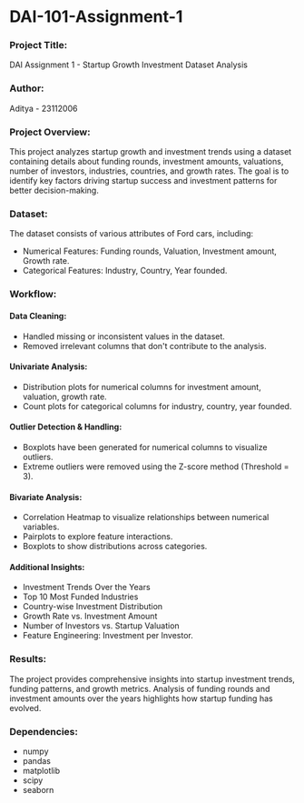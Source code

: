 # DAI-101-Assignment-1

### **Project Title:**
DAI Assignment 1 - Startup Growth Investment Dataset Analysis

### **Author:**
Aditya - 23112006

### **Project Overview:**
This project analyzes startup growth and investment trends using a dataset containing details about funding rounds, investment amounts, valuations, number of investors, industries, countries, and growth rates. The goal is to identify key factors driving startup success and investment patterns for better decision-making.

### **Dataset:**
The dataset consists of various attributes of Ford cars, including:
- Numerical Features: Funding rounds, Valuation, Investment amount, Growth rate.
- Categorical Features: Industry, Country, Year founded.

### **Workflow:**

#### **Data Cleaning:**
- Handled missing or inconsistent values in the dataset.
- Removed irrelevant columns that don't contribute to the analysis.

#### **Univariate Analysis:**
- Distribution plots for numerical columns for investment amount, valuation, growth rate.
- Count plots for categorical columns for industry, country, year founded.

#### **Outlier Detection & Handling:**
- Boxplots have been generated for numerical columns to visualize outliers.
- Extreme outliers were removed using the Z-score method (Threshold = 3).

#### **Bivariate Analysis:**
- Correlation Heatmap to visualize relationships between numerical variables.
- Pairplots to explore feature interactions.
- Boxplots to show distributions across categories.

#### **Additional Insights:**
- Investment Trends Over the Years 
- Top 10 Most Funded Industries
- Country-wise Investment Distribution
- Growth Rate vs. Investment Amount 
- Number of Investors vs. Startup Valuation
- Feature Engineering: Investment per Investor.
  
### **Results:**
The project provides comprehensive insights into startup investment trends, funding patterns, and growth metrics. Analysis of funding rounds and investment amounts over the years highlights how startup funding has evolved.

### **Dependencies:**
- numpy
- pandas
- matplotlib
- scipy
- seaborn
